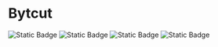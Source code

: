 # Bytcut

<img alt="Static Badge" src="https://img.shields.io/badge/Bytcut-Python-blue"> <img alt="Static Badge" src="https://img.shields.io/badge/Python-Tool-green"> <img alt="Static Badge" src="https://img.shields.io/badge/Testing-Tool-purple"> <img alt="Static Badge" src="https://img.shields.io/badge/Status-Beta-orange">
